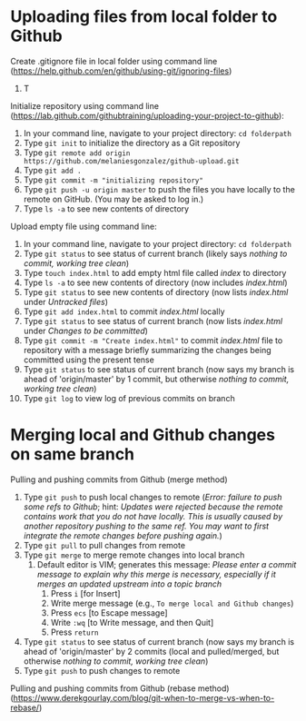 # Uploading files from local folder to Github

Create .gitignore file in local folder using command line (https://help.github.com/en/github/using-git/ignoring-files)
1. T

Initialize repository using command line (https://lab.github.com/githubtraining/uploading-your-project-to-github):
1. In your command line, navigate to your project directory: `cd folderpath`
2. Type `git init` to initialize the directory as a Git repository
2. Type `git remote add origin https://github.com/melaniesgonzalez/github-upload.git`
3. Type `git add .`
4. Type `git commit -m "initializing repository"`
5. Type `git push -u origin master` to push the files you have locally to the remote on GitHub. (You may be asked to log in.)
6. Type `ls -a` to see new contents of directory

Upload empty file using command line:
1. In your command line, navigate to your project directory: `cd folderpath`
2. Type `git status` to see status of current branch (likely says *nothing to commit, working tree clean*)
3. Type `touch index.html` to add empty html file called *index* to directory
4. Type `ls -a` to see new contents of directory (now includes *index.html*)
5. Type `git status` to see new contents of directory (now lists *index.html* under *Untracked files*)
6. Type `git add index.html` to commit *index.html* locally
7. Type `git status` to see status of current branch (now lists *index.html* under *Changes to be committed*)
8. Type `git commit -m "Create index.html"` to commit *index.html* file to repository with a message briefly summarizing the changes being committed using the present tense
9. Type `git status` to see status of current branch (now says my branch is ahead of 'origin/master' by 1 commit, but otherwise *nothing to commit, working tree clean*)
10. Type `git log` to view log of previous commits on branch

# Merging local and Github changes on same branch
Pulling and pushing commits from Github (merge method)
1. Type `git push` to push local changes to remote (*Error: failure to push some refs to Github*; hint: *Updates were rejected because the remote contains work that you do not have locally. This is usually caused by another repository pushing to the same ref. You may want to first integrate the remote changes before pushing again.*)
2. Type `git pull` to pull changes from remote
3. Type `git merge` to merge remote changes into local branch
   1. Default editor is VIM; generates this message: *Please enter a commit message to explain why this merge is necessary, especially if it merges an updated upstream into a topic branch* 
      1. Press `i` [for Insert]
      2. Write merge message (e.g., `To merge local and Github changes`)
      3. Press `ecs` [to Escape message]
      4. Write `:wq` [to Write message, and then Quit]
      5. Press `return`
4. Type `git status` to see status of current branch (now says my branch is ahead of 'origin/master' by 2 commits (local and pulled/merged, but otherwise *nothing to commit, working tree clean*)
5. Type `git push` to push changes to remote

Pulling and pushing commits from Github (rebase method) (https://www.derekgourlay.com/blog/git-when-to-merge-vs-when-to-rebase/)
